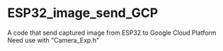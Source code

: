 # ESP32_image_send_GCP
A code that send captured image from ESP32 to Google Cloud Platform<br>
Need use with "Camera_Exp.h"
